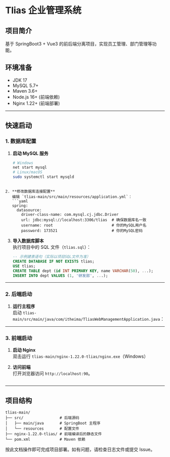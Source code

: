 # Tlias 企业管理系统

## 项目简介
基于 SpringBoot3 + Vue3 的前后端分离项目，实现员工管理、部门管理等功能。

## 环境准备
- JDK 17
- MySQL 5.7+
- Maven 3.6+
- Node.js 16+ (前端依赖)
- Nginx 1.22+ (前端部署)

---

## 快速启动

### 1. 数据库配置
1. **启动 MySQL 服务**  
   
   ```bash
   # Windows
   net start mysql
   # Linux/macOS
   sudo systemctl start mysqld
```
   
2. **修改数据库连接配置**  
   编辑 `tlias-main/src/main/resources/application.yml`：
   ```yaml
   spring:
     datasource:
       driver-class-name: com.mysql.cj.jdbc.Driver
       url: jdbc:mysql://localhost:3306/tlias  # 确保数据库名一致
       username: root                          # 你的MySQL用户名
       password: 173521                        # 你的MySQL密码
   ```

3. **导入数据库脚本**  
   执行项目中的 SQL 文件（`tlias.sql`）：
   
   ```sql
   -- 示例建表语句（实际以项目SQL文件为准）
   CREATE DATABASE IF NOT EXISTS tlias;
   USE tlias;
   CREATE TABLE dept (id INT PRIMARY KEY, name VARCHAR(50), ...);
   INSERT INTO dept VALUES (1, '研发部', ...);
   ```

---

### 2. 后端启动
1. **运行主程序**  
   启动 `tlias-main/src/main/java/com/itheima/TliasWebManagementApplication.java`：


---

### 3. 前端启动
1. **启动 Nginx**  
   双击运行 `tlias-main/nginx-1.22.0-tlias/nginx.exe`（Windows）  
   
2. **访问前端**  
   打开浏览器访问 `http://localhost:90`。

## 
---

## 项目结构
```
tlias-main/
├── src/                # 后端源码
│   ├── main/java       # SpringBoot 主程序
│   └── resources       # 配置文件
├── nginx-1.22.0-tlias/ # 前端编译后的静态文件
└── pom.xml             # Maven 依赖
```

按此文档操作即可完成项目部署。如有问题，请检查日志文件或提交 Issue。